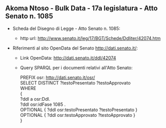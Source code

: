 ## Akoma Ntoso - Bulk Data - 17a legislatura - Atto Senato n. 1085 ##

* Scheda del Disegno di Legge - Atto Senato n. 1085:
	* http url: http://www.senato.it/leg/17/BGT/Schede/Ddliter/42074.htm

* Riferimenti al sito OpenData del Senato http://dati.senato.it/:
	* Link OpenData: http://dati.senato.it/ddl/42074
	* Query SPARQL per i documenti relativi all'Atto Senato:

        PREFIX osr: <http://dati.senato.it/osr/>  
		SELECT DISTINCT ?testoPresentato ?testoApprovato  
		WHERE  
		{  
		    ?ddl a osr:Ddl.  
		    ?ddl osr:idFase 1085 .  
		    OPTIONAL { ?ddl osr:testoPresentato ?testoPresentato }  
		    OPTIONAL { ?ddl osr:testoApprovato ?testoApprovato }  
		}
		